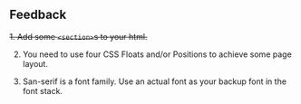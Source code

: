 ## Feedback

<s>1.	Add some `<section>`s to your html.</s>

2.	You need to use four CSS Floats and/or Positions to achieve some page layout.

3.	San-serif is a font family. Use an actual font as your backup font in the font stack.
